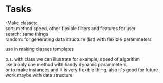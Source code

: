 # Tasks
-Make classes:\
sort: method speed, other flexible filters and features for user\
search: same things\
random: for generating data structure (list) with flexible parammeters

use in making classes templates 

p.s. with class we can illustrate for example, speed of algorithm\
like a only one method with handy dynamic parammeters,\
or to make instances and it is very flexible thing, also it's good for future work maybe with data structure
